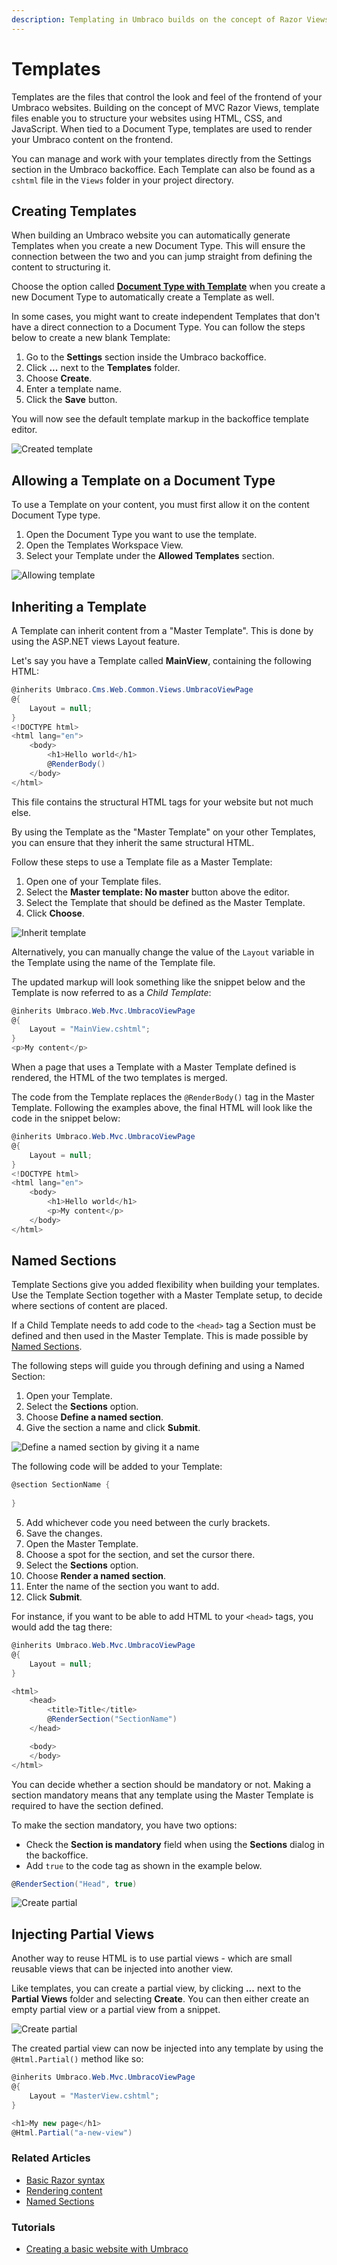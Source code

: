 ```yaml
---
description: Templating in Umbraco builds on the concept of Razor Views from ASP.NET MVC.
---
```


# Templates

Templates are the files that control the look and feel of the frontend of your Umbraco websites. Building on the concept of MVC Razor Views, template files enable you to structure your websites using HTML, CSS, and JavaScript. When tied to a Document Type, templates are used to render your Umbraco content on the frontend.

You can manage and work with your templates directly from the Settings section in the Umbraco backoffice. Each Template can also be found as a `cshtml` file in the `Views` folder in your project directory.

## Creating Templates

When building an Umbraco website you can automatically generate Templates when you create a new Document Type. This will ensure the connection between the two and you can jump straight from defining the content to structuring it.

Choose the option called **[Document Type with Template](../../data/defining-content/README.md)** when you create a new Document Type to automatically create a Template as well.

In some cases, you might want to create independent Templates that don't have a direct connection to a Document Type. You can follow the steps below to create a new blank Template:

1. Go to the **Settings** section inside the Umbraco backoffice.
2. Click **...** next to the **Templates** folder.
3. Choose **Create**.
4. Enter a template name.
5. Click the **Save** button.

You will now see the default template markup in the backoffice template editor.

![Created template](images/create-template.png)

## Allowing a Template on a Document Type

To use a Template on your content, you must first allow it on the content Document Type type.

1. Open the Document Type you want to use the template.
2. Open the Templates Workspace View.
3. Select your Template under the **Allowed Templates** section.

![Allowing template](images/allow-template.png)

## Inheriting a Template

A Template can inherit content from a "Master Template". This is done by using the ASP.NET views Layout feature.

Let's say you have a Template called **MainView**, containing the following HTML:

```csharp
@inherits Umbraco.Cms.Web.Common.Views.UmbracoViewPage
@{
    Layout = null;
}
<!DOCTYPE html>
<html lang="en">
    <body>
        <h1>Hello world</h1>
        @RenderBody()
    </body>
</html>
```

This file contains the structural HTML tags for your website but not much else.

By using the Template as the "Master Template" on your other Templates, you can ensure that they inherit the same structural HTML.

Follow these steps to use a Template file as a Master Template:

1. Open one of your Template files.
2. Select the **Master template: No master** button above the editor.
3. Select the Template that should be defined as the Master Template.
4. Click **Choose**.

![Inherit template](images/inherit-template.png)

Alternatively, you can manually change the value of the `Layout` variable in the Template using the name of the Template file.

The updated markup will look something like the snippet below and the Template is now referred to as a *Child Template*:

```csharp
@inherits Umbraco.Web.Mvc.UmbracoViewPage
@{
    Layout = "MainView.cshtml";
}
<p>My content</p>
```

When a page that uses a Template with a Master Template defined is rendered, the HTML of the two templates is merged.

The code from the Template replaces the `@RenderBody()` tag in the Master Template. Following the examples above, the final HTML will look like the code in the snippet below:

```csharp
@inherits Umbraco.Web.Mvc.UmbracoViewPage
@{
    Layout = null;
}
<!DOCTYPE html>
<html lang="en">
    <body>
        <h1>Hello world</h1>
        <p>My content</p>
    </body>
</html>
```

## Named Sections

Template Sections give you added flexibility when building your templates. Use the Template Section together with a Master Template setup, to decide where sections of content are placed.

If a Child Template needs to add code to the `<head>` tag a Section must be defined and then used in the Master Template. This is made possible by [Named Sections](https://www.youtube.com/watch?v=lrnJwglbGUA).

The following steps will guide you through defining and using a Named Section:

1. Open your Template.
2. Select the **Sections** option.
3. Choose **Define a named section**.
4. Give the section a name and click **Submit**.

![Define a named section by giving it a name](images/defined-named-section.png)

The following code will be added to your Template:

```csharp
@section SectionName {
    
}
```

5. Add whichever code you need between the curly brackets.
6. Save the changes.
7. Open the Master Template.
8. Choose a spot for the section, and set the cursor there.
9. Select the **Sections** option.
10. Choose **Render a named section**.
11. Enter the name of the section you want to add.
12. Click **Submit**.

For instance, if you want to be able to add HTML to your `<head>` tags, you would add the tag there:

```csharp
@inherits Umbraco.Web.Mvc.UmbracoViewPage
@{
    Layout = null;
}

<html>
    <head>
        <title>Title</title>
        @RenderSection("SectionName")
    </head>

    <body>
    </body>
</html>
```

You can decide whether a section should be mandatory or not. Making a section mandatory means that any template using the Master Template is required to have the section defined.

To make the section mandatory, you have two options:

* Check the **Section is mandatory** field when using the **Sections** dialog in the backoffice.
* Add `true` to the code tag as shown in the example below.

```csharp
@RenderSection("Head", true)
```

![Create partial](images/render-named-section-mandatory.png)

## Injecting Partial Views

Another way to reuse HTML is to use partial views - which are small reusable views that can be injected into another view.

Like templates, you can create a partial view, by clicking **...** next to the **Partial Views** folder and selecting **Create**. You can then either create an empty partial view or a partial view from a snippet.

![Create partial](images/create-partial.png)

The created partial view can now be injected into any template by using the `@Html.Partial()` method like so:

```csharp
@inherits Umbraco.Web.Mvc.UmbracoViewPage
@{
    Layout = "MasterView.cshtml";
}

<h1>My new page</h1>
@Html.Partial("a-new-view")
```

### Related Articles

* [Basic Razor syntax](basic-razor-syntax.md)
* [Rendering content](../rendering-content.md)
* [Named Sections](named-sections.md)

### Tutorials

* [Creating a basic website with Umbraco](../../../tutorials/creating-a-basic-website/)
